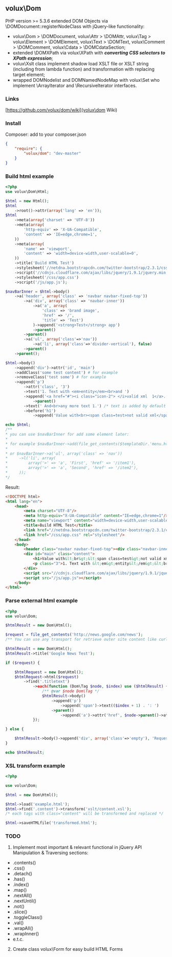 ## volux\Dom

PHP version >= 5.3.6 extended DOM Objects via \DOMDocument::registerNodeClass with jQuery-like functionality:
 + volux\Dom > \DOMDocument, volux\Attr > \DOMAttr, volux\Tag > volux\Element > \DOMElement, volux\Text > \DOMText, volux\Comment > \DOMComment, volux\Cdata > \DOMCdataSection;
 + extended \DOMXPath via volux\XPath with ***converting CSS selectors to XPath expression***;
 + volux\Xslt class implement shadow load XSLT file or XSLT string (including from lambda function) and transformation with replacing target element;
 + wrapped DOMNodelist and DOMNamedNodeMap with volux\Set who implement \ArrayIterator and \RecursiveIterator interfaces.

### Links

[https://github.com/volux/dom/wiki](volux\dom Wiki)

### Install

Composer: add to your composer.json
```json
{
    "require": {
        "volux/dom": "dev-master"
    }
}
```

### Build html example

```php
<?php
use volux\Dom\Html;

$html = new Html();
$html
	->root()->attr(array('lang' => 'en'));
$html
	->meta(array('charset' => 'UTF-8'))
	->meta(array(
		'http-equiv' => 'X-UA-Compatible',
		'content' => 'IE=edge,chrome=1',
	))
	->meta(array(
		'name' => 'viewport',
		'content' => 'width=device-width,user-scalable=0',
	))
	->title('Build HTML Test')
	->stylesheet('//netdna.bootstrapcdn.com/twitter-bootstrap/2.3.1/css/bootstrap-combined.no-icons.min.css')
	->script('//cdnjs.cloudflare.com/ajax/libs/jquery/1.9.1/jquery.min.js')
	->stylesheet('/css/app.css')
	->script('/js/app.js');

$navBarInner = $html->body()
	->a('header', array('class' => 'navbar navbar-fixed-top'))
		->a('div', array('class' => 'navbar-inner'))
			->a('a', array(
				'class' => 'brand image',
				'href' => '/',
				'title' => 'Test')
			)->append('<strong>Test</strong> app')
			->parent()
		->parent()
		->a('ul', array('class'=>'nav'))
			->a('li', array('class'=>'divider-vertical'), false)
		->parent()
	->parent();

$html->body()
	->append('div')->attr('id', 'main')
	->addClass('some test content') # for example
	->removeClass('test some') # for example
	->append('p')
		->attr('class', '3')
		->text('1. Text with <em>entity</em><br>and ')
		->append('<a href="#"><i class="icon-2"> </i>valid xml	1</a>.')
		    ->parent()
		->text(' And<br>any more text 1.') /* text is added by default */
		->before('h1')
			->append('Value with<br><span class=test>not valid xml</span>');

echo $html;
/**
* you can use $navBarInner for add some element later:
*
* for example $navBarInner->add(file_get_contents($templateDir.'menu.html'))
*
* or $navBarInner->a('ul', array('class' => 'nav'))
*     ->l('li', array(
*      	  array('>' => 'a', 'First', 'href' => '/item1'),
*      	  array('>' => 'a', 'Second', 'href' => '/item2'),
*     ));
*/
```
Result:
```html
<!DOCTYPE html>
<html lang="en">
  	<head>
    	<meta charset="UTF-8"/>
    	<meta http-equiv="X-UA-Compatible" content="IE=edge,chrome=1"/>
    	<meta name="viewport" content="width=device-width,user-scalable=0"/>
    	<title>Build HTML Test</title>
    	<link href="//netdna.bootstrapcdn.com/twitter-bootstrap/2.3.1/css/bootstrap-combined.no-icons.min.css" rel="stylesheet"/>
    	<link href="/css/app.css" rel="stylesheet"/>
  	</head>
  	<body>
    	<header class="navbar navbar-fixed-top"><div class="navbar-inner"><a class="brand image" href="/" title="Test"><strong>Test</strong> app</a><ul class="nav"><li class="divider-vertical"></li></ul></div></header>
    	<div id="main" class="content">
      		<h1>Value with&lt;br&gt;&lt;span class=test&gt;not valid xml&lt;/span&gt;</h1>
      		<p class="3">1. Text with &lt;em&gt;entity&lt;/em&gt;&lt;br&gt;and <a href="#"><i class="icon-2"> </i>valid xml	1</a>. And&lt;br&gt;any more text 1.</p>
    	</div>
    	<script src="//cdnjs.cloudflare.com/ajax/libs/jquery/1.9.1/jquery.min.js"></script>
    	<script src="/js/app.js"></script>
  	</body>
</html>
```

### Parse external html example

```php
<?php
use volux\Dom;

$htmlResult = new Dom\Html();

$request = file_get_contents('http://news.google.com/news');
/** You can use any transport for retrieve outer site content like curl */

$htmlResult = new Dom\Html();
$htmlResult->title('Google News Test');

if ($request) {

	$htmlRequest = new Dom\Html();
	$htmlRequest->html($request)
	    ->find('.titletext')
	        ->each(function (Dom\Tag $node, $index) use ($htmlResult) {
	            /** @var $node Dom\Tag */
	            $htmlResult->body()
	                ->append('p')
	                    ->append('span')->text(($index + 1) . ': ')
	                ->parent()
	                    ->append('a')->attr('href', $node->parent()->attr('href'))->text($node->text());
	        });

} else {

	$htmlResult->body()->append('div', array('class'=>'empty'), 'Request to Google is empty');
}

echo $htmlResult;
```

### XSL transform example

```php
<?php

use volux\Dom;

$html = new Dom\Html();

$html->load('example.html');
$html->find('.content')->transform('xslt/content.xsl');
/* each tags with class="content" will be transformed and replaced */

$html->saveHTMLfile('transformed.html');
```

### TODO

1. Implement most important & relevant functional in jQuery API Manipulation & Traversing sections:
 + .contents()
 + .css()
 + .detach()
 + .has()
 + .index()
 + .map()
 + .nextAll()
 + .nextUntil()
 + .not()
 + .slice()
 + .toggleClass()
 + .val()
 + .wrapAll()
 + .wrapInner()
 + e.t.c.

2. Create class volux\Form for easy build HTML Forms
